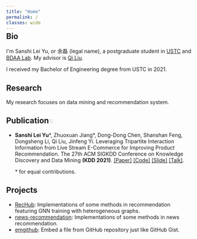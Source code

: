 ```yaml
---
title: "Home"
permalink: /
classes: wide
---
```


<div style="margin-top: -2em"></div> <!-- remove the top margin of the first h2 -->

## Bio

I'm Sanshi Lei Yu, or 余磊 (legal name), a postgraduate student in [USTC](https://www.ustc.edu.cn/) and [BDAA Lab](https://bigdata.ustc.edu.cn/). My advisor is [Qi Liu](http://staff.ustc.edu.cn/~qiliuql/).

I received my Bachelor of Engineering degree from USTC in 2021.

## Research

My research focuses on data mining and recommendation system.

## Publication<span style="opacity:0.1">s</span>
<!-- TODO: remove opacity for the word 'Publications' when publishing another paper -->

- **Sanshi Lei Yu**\*, Zhuoxuan Jiang\*, Dong-Dong Chen, Shanshan Feng, Dongsheng Li, Qi Liu, Jinfeng Yi. Leveraging Tripartite Interaction Information from Live Stream E-Commerce for Improving Product Recommendation. The 27th ACM SIGKDD Conference on Knowledge Discovery and Data Mining **(KDD 2021)**. [[Paper]](https://arxiv.org/pdf/2106.03415.pdf) [[Code]](https://github.com/yusanshi/LSEC-GNN) [[Slide]](https://storage.yusanshi.com/paper/KDD2021-slide.pdf) [[Talk]](https://storage.yusanshi.com/paper/KDD2021-talk.mp4).

&nbsp;&nbsp;&nbsp;&nbsp;&nbsp;&nbsp;\* for equal contributions.

## Projects

- [RecHub](https://github.com/yusanshi/RecHub): Implementations of some methods in recommendation featuring GNN training with heterogeneous graphs.
- [news-recommendation](https://github.com/yusanshi/news-recommendation): Implementations of some methods in news recommendation.
- [emgithub](https://github.com/yusanshi/emgithub): Embed a file from GitHub repository just like GitHub Gist.
